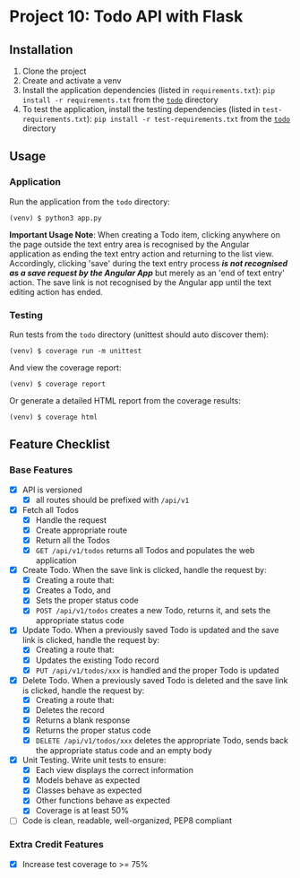 Project 10: Todo API with Flask
===============================

Installation
------------
1. Clone the project 
2. Create and activate a venv
3. Install the application dependencies (listed in `requirements.txt`): `pip install -r requirements.txt` from 
   the [`todo`](https://github.com/Crossroadsman/treehouse-techdegree-python-project10/tree/master/todo) directory
4. To test the application, install the testing dependencies (listed in `test-requirements.txt`): 
   `pip install -r test-requirements.txt` from the 
   [`todo`](https://github.com/Crossroadsman/treehouse-techdegree-python-project10/tree/master/todo) directory

Usage
-----

### Application ###

Run the application from the `todo` directory:
```console
(venv) $ python3 app.py
```

**Important Usage Note**: When creating a Todo item, clicking anywhere on the page outside the text entry area is recognised
by the Angular application as ending the text entry action and returning to the list view. Accordingly, clicking 'save' 
during the text entry process **_is not recognised as a save request by the Angular App_** but merely as an 'end of text 
entry' action. The save link is not recognised by the Angular app until the text editing action has ended.

### Testing ###

Run tests from the `todo` directory (unittest should auto discover them):
```console
(venv) $ coverage run -m unittest
```

And view the coverage report:
```console
(venv) $ coverage report
```

Or generate a detailed HTML report from the coverage results:
```console
(venv) $ coverage html
```


Feature Checklist
-----------------

### Base Features ###

- [x] API is versioned
  - [x] all routes should be prefixed with `/api/v1`
- [x] Fetch all Todos
  - [x] Handle the request
  - [x] Create appropriate route
  - [x] Return all the Todos
  - [x] `GET /api/v1/todos` returns all Todos and populates the web application
- [x] Create Todo. When the save link is clicked, handle the request by:
  - [x] Creating a route that:
  - [x] Creates a Todo, and
  - [x] Sets the proper status code
  - [x] `POST /api/v1/todos` creates a new Todo, returns it, and sets the appropriate status code
- [x] Update Todo. When a previously saved Todo is updated and the save link is clicked, handle the request by:
  - [x] Creating a route that:
  - [x] Updates the existing Todo record
  - [x] `PUT /api/v1/todos/xxx` is handled and the proper Todo is updated
- [x] Delete Todo. When a previously saved Todo is deleted and the save link is clicked, handle the request by:
  - [x] Creating a route that:
  - [x] Deletes the record
  - [x] Returns a blank response
  - [x] Returns the proper status code
  - [x] `DELETE /api/v1/todos/xxx` deletes the appropriate Todo, sends back the appropriate status code and an empty body
- [x] Unit Testing. Write unit tests to ensure:
  - [x] Each view displays the correct information
  - [x] Models behave as expected
  - [x] Classes behave as expected
  - [x] Other functions behave as expected
  - [x] Coverage is at least 50%
- [ ] Code is clean, readable, well-organized, PEP8 compliant

### Extra Credit Features ###

- [x] Increase test coverage to >= 75%

